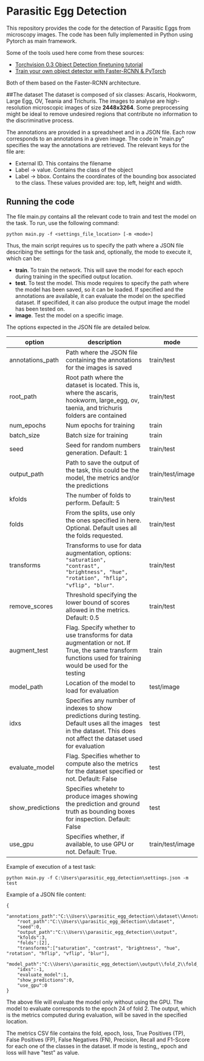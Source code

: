 # Parasitic Egg Detection
This repository provides the code for the detection of Parasitic Eggs from microscopy images. The code has been fully implemented in Python using Pytorch as main framework. 

Some of the tools used here come from these sources:
* [Torchvision 0.3 Object Detection finetuning tutorial](https://pytorch.org/tutorials/intermediate/torchvision_tutorial.html)
* [Train your own object detector with Faster-RCNN & PyTorch](https://johschmidt42.medium.com/train-your-own-object-detector-with-faster-rcnn-pytorch-8d3c759cfc70)

Both of them based on the Faster-RCNN architecture.

##The dataset
The dataset is composed of six classes: Ascaris, Hookworm, Large Egg, OV, Teania and Trichuris. The images to analyse are high-resolution microscopic images of size **2448x3264**. Some preprocessing might be ideal to remove undesired regions that contribute no information to the discriminative process.

The annotations are provided in a spreadsheet and in a JSON file. Each row corresponds to an annotations in a given image. The code in "main.py" specifies the way the annotations are retrieved. The relevant keys for the file are:

*   External ID. This contains the filename
*   Label -> value. Contains the class of the object
*   Label -> bbox. Contains the coordinates of the bounding box associated to the class. These values provided are: top, left, height and width. 

## Running the code
The file main.py contains all the relevant code to train and test the model on the task. To run, use the following command:

```
python main.py -f <settings_file_location> [-m <mode>]

```

Thus, the main script requires us to specify the path where a JSON file describing the settings for the task and, optionally, the mode to execute it, which can be:

* **train**. To train the network. This will save the model for each epoch during training in the specified output location.
* **test**. To test the model. This mode requires to specify the path where the model has been saved, so it can be loaded. If specified and the annotations are available, it can evaluate the model on the specified dataset. If specifided, it can also produce the output image the model has been tested on.
* **image**. Test the model on a specific image.

The options expected in the JSON file are detailed below.

| option|description |mode
|--|--|--|
|annotations_path| Path where the JSON file containing the annotations for the images is saved | train/test|
|root_path | Root path where the dataset is located. This is, where the ascaris, hookworm, large_egg, ov, taenia, and trichuris folders are contained | train/test|
|num_epochs | Num epochs for training |train|
|batch_size | Batch size for training | train |
|seed | Seed for random numbers generation. Default: 1| train/test|
|output_path | Path to save the output of the task, this could be the model, the metrics and/or the predictions | train/test/image |
|kfolds | The number of folds to perform. Default: 5 | train/test |
|folds | From the splits, use only the ones specified in here. Optional. Default uses all the folds requested.| train/test|
|transforms| Transforms to use for data augmentation, options: `"saturation", "contrast", "brightness", "hue", "rotation", "hflip", "vflip", "blur"`. | train/test|
|remove_scores | Threshold specifying the lower bound of scores allowed in the metrics. Default: 0.5 | train/test|
|augment_test | Flag. Specify whether to use transforms for data augmentation or not. If True, the same transform functions used for training would be used for the testing | train |
|model_path | Location of the model to load for evaluation | test/image |
|idxs| Specifies any number of indexes to show predictions during testing. Default uses all the images in the dataset. This does not affect the dataset used for evaluation | test|
|evaluate_model | Flag. Specifies whether to compute also the metrics for the dataset specified or not. Default: False| test|
|show_predictions | Specifies whetehr to produce images showing the prediction and ground truth as bounding boxes for inspection. Default: False | test|
|use_gpu | Specifies whether, if available, to use GPU or not. Default: True. | train/test/image|

Example of execution of a test task:

    python main.py -f C:\Users\parasitic_egg_detection\settings.json -m test

Example of a JSON file content:

    {
		"annotations_path":"C:\\Users\\parasitic_egg_detection\\dataset\\Annotations.json",
		"root_path":"C:\\Users\\parasitic_egg_detection\\dataset",
		"seed":0,
		"output_path":"C:\\Users\\parasitic_egg_detection\\output",
		"kfolds":3,
		"folds":[2],
		"transforms":["saturation", "contrast", "brightness", "hue", "rotation", "hflip", "vflip", "blur"],
		"model_path":"C:\\Users\\parasitic_egg_detection\\output\\fold_2\\fold_2_epoch_24.pkl",
		"idxs":-1,
		"evaluate_model":1,
		"show_predictions":0,
		"use_gpu":0
	}

The above file will evaluate the model only without using the GPU. The model to evaluate corresponds to the epoch 24 of fold 2. The output, which is the metrics computed during evaluation, will be saved in the specified location.

The metrics CSV file contains the fold, epoch, loss, True Positives (TP), False Positives (FP), False Negatives (FN), Precision, Recall and F1-Score for each one of the classes in the dataset. If mode is testing,, epoch and loss will have "test" as value. 

